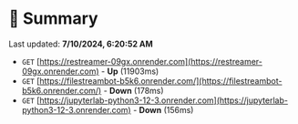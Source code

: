 # 📖 Summary
Last updated: **7/10/2024, 6:20:52 AM**

- `GET` [https://restreamer-09gx.onrender.com](https://restreamer-09gx.onrender.com) - **Up** (11903ms)
- `GET` [https://filestreambot-b5k6.onrender.com/](https://filestreambot-b5k6.onrender.com/) - **Down** (178ms)
- `GET` [https://jupyterlab-python3-12-3.onrender.com](https://jupyterlab-python3-12-3.onrender.com) - **Down** (156ms)
